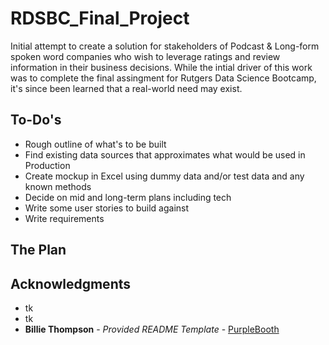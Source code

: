 # RDSBC_Final_Project

Initial attempt to create a solution for stakeholders of Podcast & Long-form spoken word companies who wish to leverage ratings and review information in their business decisions. While the intial driver of this work was to complete the final assingment for Rutgers Data Science Bootcamp, it's since been learned that a real-world need may exist. 


## To-Do's

- Rough outline of what's to be built
- Find existing data sources that approximates what would be used in Production
- Create mockup in Excel using dummy data and/or test data and any known methods
- Decide on mid and long-term plans including tech
- Write some user stories to build against
- Write requirements


## The Plan






<!--
	-- ## Getting Started

	--These instructions tk tk

-->

<!--
	### Prerequisites

	Requirements for the software and other tools to build, test and push 
		- [Example 1](https://www.example.com)
		- [Example 2](https://www.example.com)

	### Installing

	A step by step series of examples that tell you how to get a development
	environment running

	Say what the step will be

	    Give the example

	And repeat

	    until finished

	End with an example of getting some data out of the system or using it for a little demo


	## Running the tests

		Explain how to run the automated tests for this system

	### Sample Tests

		Explain what these tests test and why

    			Give an example

	### Style test

		Checks if the best practices and the right coding style has been used.

	    Give an example

	## Deployment

	Add additional notes to deploy this on a live system

	## Built With

	  - [Contributor Covenant](https://www.contributor-covenant.org/) - Used	
	    for the Code of Conduct
	  - [Creative Commons](https://creativecommons.org/) - Used to choose		
	    the license

	## Contributing

	tk

	## Versioning

	tk

	## Authors

	  - **Charles Clerke**


	## License

	This project is licensed under xxxx

-->


## Acknowledgments

  - tk
  - tk
  - **Billie Thompson** - *Provided README Template* -
    [PurpleBooth](https://github.com/PurpleBooth)
